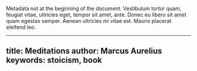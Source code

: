Metadata not at the beginning of the document. Vestibulum tortor quam, feugiat vitae, ultricies eget, tempor sit amet, ante. Donec eu libero sit amet quam egestas semper. Aenean ultricies mi vitae est. Mauris placerat eleifend leo.

---
title: Meditations
author: Marcus Aurelius
keywords: stoicism, book
---